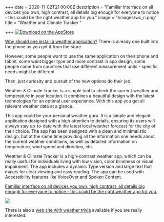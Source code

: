 +++
date = 2020-11-02T21:00:00Z
description = "Familiar interface on all devices you own, high contrast, all details big enough for everyone to notice - this could be the right weather app for you."
image = "/images/wc_n.png"
title = "Weather and Climate Tracker "

+++
[![Download on the AppStore](/images/black.svg "Download on the AppStore")](https://apps.apple.com/app/id1533228338 "Download at the AppStore")

[Why should one install a weather application?](https://apps.apple.com/app/id1533228338 "Download at the AppStore") There is already one built into the phone as you get it from the store.

However, some people want to use the same application on their phone and tablet, some want bigger type and more contrast in app design, some people come from countries that use different measurement units - specific needs might be different.

Then, just curiosity and pursuit of the new options do their job.

Weather & Climate Tracker is a simple tool to check the current weather and temperature in your location. It combines a beautiful design with the latest technologies for an optimal user experience. With this app you get all relevant weather data at a glance.

This app could be your personal weather guru. It is a simple and elegant application designed with a high attention to details, ensuring its users will always stay up-to-date with the latest local weather forecast for the city of their choice. The app has been designed with a clean and minimalistic design, but at the same time providing all the information one needs about the current weather conditions, as well as detailed information on temperature, wind speed and direction, etc.

Weather & Climate Tracker is a high-contrast weather app, which can be really useful for individuals living with low vision, color blindness or visual impairment. The app includes a dynamic Type version and large text that makes for clear viewing and easy reading. The app can be used with Accessibility features like VoiceOver and Spoken Content.

[Familiar interface on all devices you own, high contrast, all details big enough for everyone to notice - this could be the right weather app for you.](https://apps.apple.com/app/id1533228338)

[![](/images/weather_qr-code.jpg)](https://apps.apple.com/app/id1533228338)

There is also a [web site with weather trivia](https://weather-aware.com "Weather Aware") available if you are really interested. 